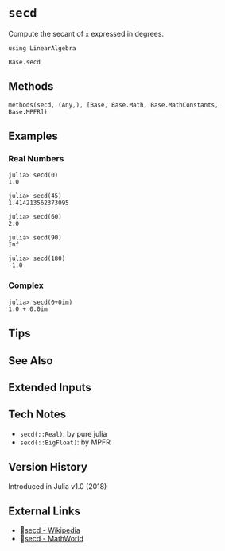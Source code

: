 # `secd`

Compute the secant of `x` expressed in degrees.

```@setup repl_only
using LinearAlgebra
```
```@docs
Base.secd
```


## Methods

```@repl
methods(secd, (Any,), [Base, Base.Math, Base.MathConstants, Base.MPFR])
```


## Examples

### Real Numbers
```jldoctest
julia> secd(0)
1.0

julia> secd(45)
1.414213562373095

julia> secd(60)
2.0

julia> secd(90)
Inf

julia> secd(180)
-1.0
```

### Complex
```jldoctest
julia> secd(0+0im)
1.0 + 0.0im
```

## Tips


## See Also


## Extended Inputs


## Tech Notes

- `secd(::Real)`: by pure julia
- `secd(::BigFloat)`: by MPFR


## Version History

Introduced in Julia v1.0 (2018)


## External Links
- 🔗[secd - Wikipedia](https://en.wikipedia.org/wiki/ )
- 🔗[secd - MathWorld](https://mathworld.wolfram.com/ )
